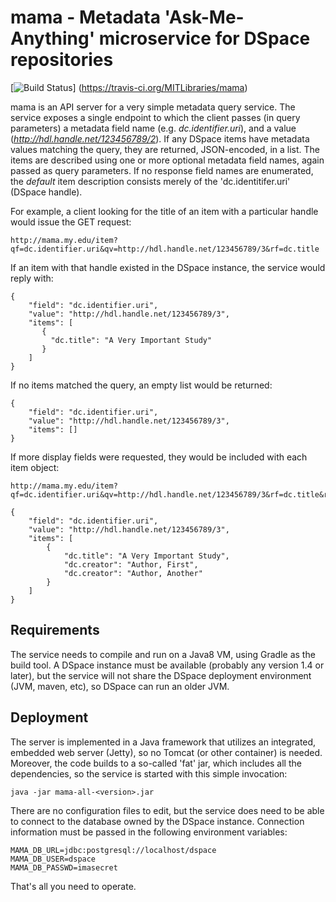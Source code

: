 # mama - Metadata 'Ask-Me-Anything' microservice for DSpace repositories #

[![Build Status](https://travis-ci.org/MITLibraries/mama.svg?branch=master)]
(https://travis-ci.org/MITLibraries/mama)

mama is an API server for a very simple metadata query service. The service exposes a single endpoint to which the
client passes (in query parameters) a metadata field name (e.g. _dc.identifier.uri_), and a value
(_http://hdl.handle.net/123456789/2_). If any DSpace items have metadata values matching the query, they
are returned, JSON-encoded, in a list. The items are described using one or more optional metadata field names,
again passed as query parameters. If no response field names are enumerated, the _default_ item description consists
merely of the 'dc.identitifer.uri' (DSpace handle).

For example, a client looking for the title of an item with a particular handle would issue the GET request:

    http://mama.my.edu/item?qf=dc.identifier.uri&qv=http://hdl.handle.net/123456789/3&rf=dc.title

If an item with that handle existed in the DSpace instance, the service would reply with:

    {
        "field": "dc.identifier.uri",
        "value": "http://hdl.handle.net/123456789/3",
        "items": [
           {
             "dc.title": "A Very Important Study"
           }
        ]
    }

If no items matched the query, an empty list would be returned:

    {
        "field": "dc.identifier.uri",
        "value": "http://hdl.handle.net/123456789/3",
        "items": []
    }

If more display fields were requested, they would be included with each item object:

    http://mama.my.edu/item?qf=dc.identifier.uri&qv=http://hdl.handle.net/123456789/3&rf=dc.title&rf=dc.creator

    {
        "field": "dc.identifier.uri",
        "value": "http://hdl.handle.net/123456789/3",
        "items": [
            {
                "dc.title": "A Very Important Study",
                "dc.creator": "Author, First",
                "dc.creator": "Author, Another"
            }
        ]
    }

## Requirements ##

The service needs to compile and run on a Java8 VM, using Gradle as the build tool. A DSpace instance must
be available (probably any version 1.4 or later), but the service will not share the DSpace deployment environment
(JVM, maven, etc), so DSpace can run an older JVM.  

## Deployment ##

The server is implemented in a Java framework that utilizes an integrated, embedded web server (Jetty),
so no Tomcat (or other container) is needed. Moreover, the code builds to a so-called 'fat' jar,
which includes all the dependencies, so the service is started with this simple invocation:

    java -jar mama-all-<version>.jar

There are no configuration files to edit, but the service does need to be able to connect to the database
owned by the DSpace instance. Connection information must be passed in the following environment variables:

    MAMA_DB_URL=jdbc:postgresql://localhost/dspace
    MAMA_DB_USER=dspace
    MAMA_DB_PASSWD=imasecret

That's all you need to operate.
